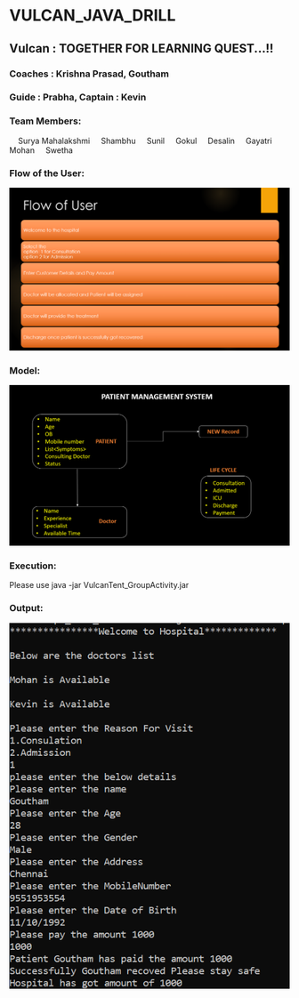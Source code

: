 # VULCAN_JAVA_DRILL

## Vulcan : TOGETHER FOR LEARNING QUEST...!!



### Coaches : Krishna Prasad, Goutham
### Guide : Prabha, Captain : Kevin


### Team Members:     
    Surya Mahalakshmi
    Shambhu
    Sunil
    Gokul
    Desalin
    Gayatri
    Mohan
    Swetha



### Flow of the User:

![alt text](https://github.com/daisytraining01/VULCAN_JAVA_DRILL/blob/master/FlowofUser.PNG)

### Model:

![alt text](https://github.com/daisytraining01/VULCAN_JAVA_DRILL/blob/master/Model.PNG)

### Execution:

Please use java -jar VulcanTent_GroupActivity.jar

### Output:

![alt text](https://github.com/daisytraining01/VULCAN_JAVA_DRILL/blob/master/Output.PNG)

